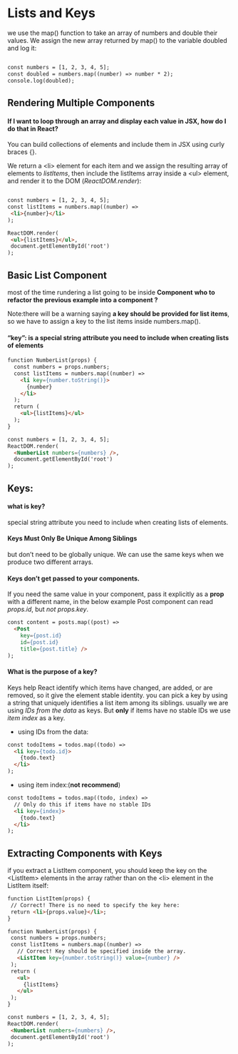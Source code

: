 # Lists and Keys

we use the map() function to take an array of numbers and double their values. We assign the new array returned by map() to the variable doubled and log it:



``` html

const numbers = [1, 2, 3, 4, 5];
const doubled = numbers.map((number) => number * 2);
console.log(doubled);
```


## Rendering Multiple Components

#### If I want to loop through an array and display each value in JSX, how do I do that in React?
You can build collections of elements and include them in JSX using curly braces {}.

 We return a &lt;li&gt; element for each item and we assign the resulting array of elements to *listItems*, then include the listItems array inside a &lt;ul&gt; element, and render it to the DOM (*ReactDOM.render*):

 ``` html

 const numbers = [1, 2, 3, 4, 5];
const listItems = numbers.map((number) =>
  <li>{number}</li>
);

ReactDOM.render(
  <ul>{listItems}</ul>,
  document.getElementById('root')
);

```

## Basic List Component

most of the time rundering a list going to be inside **Component**
**who to refactor the previous example into a component ?**

Note:there will be a warning saying **a key should be provided for list items**, so we have to assign a key to the list items inside numbers.map().
#### “key”: is a special string attribute you need to include when creating lists of elements
``` html
function NumberList(props) {
  const numbers = props.numbers;
  const listItems = numbers.map((number) =>
    <li key={number.toString()}>
      {number}
    </li>
  );
  return (
    <ul>{listItems}</ul>
  );
}

const numbers = [1, 2, 3, 4, 5];
ReactDOM.render(
  <NumberList numbers={numbers} />,
  document.getElementById('root')
);

```



## Keys:
#### what is key?
special string attribute you need to include when creating lists of elements.

#### Keys Must Only Be Unique Among Siblings
but don’t need to be globally unique. We can use the same keys when we produce two different arrays.

#### Keys don’t get passed to your components. 
If you need the same value in your component, pass it explicitly as a **prop** with a different name, in the below example Post component can read *props.id*, but *not props.key*.



```html 
const content = posts.map((post) =>
  <Post
    key={post.id}
    id={post.id}
    title={post.title} />
);
```


#### What is the purpose of a key?
Keys help React identify which items have changed, are added, or are removed, so it give the element stable identity.
you can pick a key by using a string that uniquely identifies a list item among its siblings. usually we are using  *IDs from the data* as keys. But **only** if items have no stable IDs we use *item index* as a key.

- using IDs from the data:

```html
const todoItems = todos.map((todo) =>
  <li key={todo.id}>
    {todo.text}
  </li>
); 
```

- using item index:(**not recommend**)

```html
const todoItems = todos.map((todo, index) =>
  // Only do this if items have no stable IDs
  <li key={index}>
    {todo.text}
  </li>
);
```

## Extracting Components with Keys

 if you extract a ListItem component, you should keep the key on the &lt;ListItem&gt; elements in the array rather than on the &lt;li&gt; element in the ListItem itself:

 ```html
 function ListItem(props) {
  // Correct! There is no need to specify the key here:
  return <li>{props.value}</li>;
}

function NumberList(props) {
  const numbers = props.numbers;
  const listItems = numbers.map((number) =>
    // Correct! Key should be specified inside the array.
    <ListItem key={number.toString()} value={number} />
  );
  return (
    <ul>
      {listItems}
    </ul>
  );
}

const numbers = [1, 2, 3, 4, 5];
ReactDOM.render(
  <NumberList numbers={numbers} />,
  document.getElementById('root')
);
```




